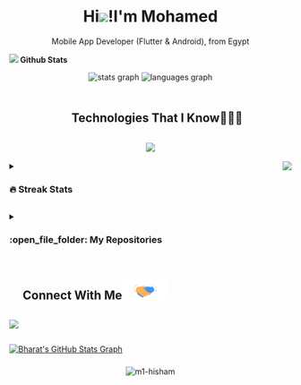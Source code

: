 
<h1 align="center">Hi<img src="https://media.giphy.com/media/hvRJCLFzcasrR4ia7z/giphy.gif" width="35">!I'm Mohamed</h1>
<div align="center">Mobile App Developer (Flutter & Android), from Egypt</div>
 
 <img src="https://media.giphy.com/media/iY8CRBdQXODJSCERIr/giphy.gif?raw=true" width="35"><b> Github Stats </b>


<div align="center">
  <img src="https://github-readme-stats.vercel.app/api?username=m1-hisham&hide_title=false&hide_rank=false&show_icons=true&include_all_commits=true&count_private=true&disable_animations=false&theme=dracula&locale=en&hide_border=false" height="150" alt="stats graph"  />
  <img src="https://github-readme-stats.vercel.app/api/top-langs?username=m1-hisham&locale=en&hide_title=false&layout=compact&card_width=320&langs_count=5&theme=dracula&hide_border=false" height="150" alt="languages graph"  />
</div>



###
<!--h1 without bottom border-->
<div id="user-content-toc">
  <ul align="center">
    <summary><h2 style="display: inline-block">Technologies That I Know👨🏻‍💻</h2></summary>
  </ul>
</div>
<!--tech stack icons-->
<p align="center">
  <a href="https://skillicons.dev">
    <img src="https://skillicons.dev/icons?i=flutter,androidstudio,dart,kotlin,git,github,firebase,postman,figma,xd,c,cpp,arduino,html,css,mysql,linux,vscode,ai,ps&perline=14" />
  </a>
</p>

<img align="right" height="150" src="https://repository-images.githubusercontent.com/462900780/0a10af70-6cbf-46df-9071-0ff586a3b1d6"  />


<details><summary><h3> 🔥 Streak Stats</h3></summary>

----	

<p align="center"><img src="https://github-readme-streak-stats.herokuapp.com/?user=m1-hisham&theme=tokyonight_duo" alt="m1-hisham" /></p>

</details>
</p>        
<!--- stats (end) -->

<details><summary><h3> :open_file_folder: My Repositories </h3></summary>

----
	
<div>
  <p align="center">
	<a href="https://github.com/M1-Hisham/companies_tasks">
      		<img src="https://github-readme-stats.vercel.app/api/pin/?username=m1-hisham&repo=companies_tasks&theme=tokyonight" alt="GitHub Stats" />
    	</a>
	<a href="https://github.com/M1-Hisham/Networks_App">
      		<img src="https://github-readme-stats.vercel.app/api/pin/?username=m1-hisham&repo=Networks_App&theme=tokyonight" alt="GitHub Stats" />
    	</a>
    	<a href="https://github.com/M1-Hisham/spends">
      		<img src="https://github-readme-stats.vercel.app/api/pin/?username=m1-hisham&repo=spends&theme=tokyonight" alt="GitHub Stats" />
    	</a>
    	<a href="https://github.com/M1-Hisham/Healthy-app">
      		<img src="https://github-readme-stats.vercel.app/api/pin/?username=m1-hisham&repo=Healthy-app&theme=tokyonight" alt="GitHub Stats" />
    	</a>
    	<a href="https://github.com/M1-Hisham/News_App">
      		<img src="https://github-readme-stats.vercel.app/api/pin/?username=M1-Hisham&repo=News_App&theme=tokyonight" alt="GitHub Stats" />
    	</a>
    	<a href="https://github.com/M1-Hisham/Arduino">
      		<img src="https://github-readme-stats.vercel.app/api/pin/?username=M1-Hisham&repo=Arduino&theme=tokyonight" alt="GitHub Stats" />
    	</a>
    	
  </p>
</div>
</details>

<!-- Connect with me -->
<!--h2 without bottom border-->
<div id="user-content-toc">
  <ul align="left">
    <summary><h2 style="display: inline-block">Connect With Me<img src="https://github.com/0xAbdulKhalid/0xAbdulKhalid/raw/main/assets/mdImages/handshake.gif" width ="80"></h2></summary>
  </ul>
</div>
<a target="_blank" href="https://www.linkedin.com/in/mohamed-hisham-99832b1b5/"><img src="https://img.shields.io/badge/-LinkedIn-0077B5?style=for-the-badge&logo=Linkedin&logoColor=white"></img></a>
&emsp;

###
<a href="https://github.com/bindian0509/bindian0509">
  <img align="center" src="https://github-profile-summary-cards.vercel.app/api/cards/profile-details?username=m1-hisham&theme=gruvbox&hide_border=true)](https://github.com/m1-hisham" alt="Bharat's GitHub Stats Graph"/>
</a>

###

<p align="center"> <img src="https://komarev.com/ghpvc/?username=m1-hisham&label=Profile%20views&color=0e75b6&style=flat" alt="m1-hisham" /> </p>



